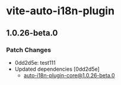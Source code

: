 # vite-auto-i18n-plugin

## 1.0.26-beta.0

### Patch Changes

-   0dd2d5e: test111
-   Updated dependencies [0dd2d5e]
    -   auto-i18n-plugin-core@1.0.26-beta.0
